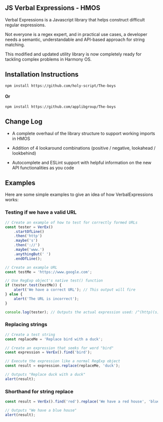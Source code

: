 ## JS Verbal Expressions - HMOS

Verbal Expressions is a Javascript library that helps construct difficult regular expressions.

Not everyone is a regex expert, and in practical use cases, a developer needs a semantic, understandable and API-based approach for string matching. 

This modified and updated utility library is now completely ready for tackling complex problems in Harmony OS.

## Installation Instructions

    npm install https://github.com/holy-script/The-boys

#### Or

    npm install https://github.com/applibgroup/The-boys

## Change Log

* A complete overhaul of the library structure to support working imports in HMOS

* Addition of 4 lookaround combinations (positive / negative, lookahead / lookbehind)

* Autocomplete and ESLint support with helpful information on the new API functionalities as you code

## Examples

Here are some simple examples to give an idea of how VerbalExpressions works:

### Testing if we have a valid URL

```js
// Create an example of how to test for correctly formed URLs
const tester = VerEx()
    .startOfLine()
    .then('http')
    .maybe('s')
    .then('://')
    .maybe('www.')
    .anythingBut(' ')
    .endOfLine();

// Create an example URL
const testMe = 'https://www.google.com';

// Use RegExp object's native test() function
if (tester.test(testMe)) {
    alert('We have a correct URL'); // This output will fire
} else {
    alert('The URL is incorrect');
}

console.log(tester); // Outputs the actual expression used: /^(http)(s)?(\:\/\/)(www\.)?([^\ ]*)$/
```

### Replacing strings

```js
// Create a test string
const replaceMe = 'Replace bird with a duck';

// Create an expression that seeks for word "bird"
const expression = VerEx().find('bird');

// Execute the expression like a normal RegExp object
const result = expression.replace(replaceMe, 'duck');

// Outputs "Replace duck with a duck"
alert(result);
```

### Shorthand for string replace

```js
const result = VerEx().find('red').replace('We have a red house', 'blue');

// Outputs "We have a blue house"
alert(result);
```